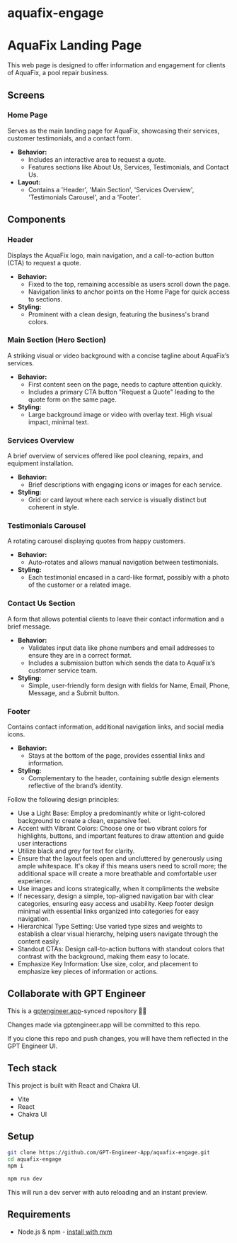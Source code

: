 # aquafix-engage

# AquaFix Landing Page

This web page is designed to offer information and engagement for clients of AquaFix, a pool repair business.

## Screens

### Home Page
Serves as the main landing page for AquaFix, showcasing their services, customer testimonials, and a contact form.

- **Behavior:**
  - Includes an interactive area to request a quote.
  - Features sections like About Us, Services, Testimonials, and Contact Us.
- **Layout:**
  - Contains a 'Header', 'Main Section', 'Services Overview', 'Testimonials Carousel', and a 'Footer'.

## Components

### Header
Displays the AquaFix logo, main navigation, and a call-to-action button (CTA) to request a quote.

- **Behavior:**
  - Fixed to the top, remaining accessible as users scroll down the page.
  - Navigation links to anchor points on the Home Page for quick access to sections.
- **Styling:** 
  - Prominent with a clean design, featuring the business's brand colors.

### Main Section (Hero Section)
A striking visual or video background with a concise tagline about AquaFix’s services.

- **Behavior:**
  - First content seen on the page, needs to capture attention quickly.
  - Includes a primary CTA button "Request a Quote" leading to the quote form on the same page.
- **Styling:** 
  - Large background image or video with overlay text. High visual impact, minimal text.

### Services Overview
A brief overview of services offered like pool cleaning, repairs, and equipment installation.

- **Behavior:**
  - Brief descriptions with engaging icons or images for each service.
- **Styling:**
  - Grid or card layout where each service is visually distinct but coherent in style.

### Testimonials Carousel
A rotating carousel displaying quotes from happy customers.

- **Behavior:**
  - Auto-rotates and allows manual navigation between testimonials.
- **Styling:** 
  - Each testimonial encased in a card-like format, possibly with a photo of the customer or a related image.

### Contact Us Section
A form that allows potential clients to leave their contact information and a brief message.

- **Behavior:**
  - Validates input data like phone numbers and email addresses to ensure they are in a correct format.
  - Includes a submission button which sends the data to AquaFix’s customer service team.
- **Styling:**
  - Simple, user-friendly form design with fields for Name, Email, Phone, Message, and a Submit button.

### Footer
Contains contact information, additional navigation links, and social media icons.

- **Behavior:**
  - Stays at the bottom of the page, provides essential links and information.
- **Styling:** 
  - Complementary to the header, containing subtle design elements reflective of the brand’s identity.

Follow the following design principles:
- Use a Light Base: Employ a predominantly white or light-colored background to create a clean, expansive feel.
- Accent with Vibrant Colors: Choose one or two vibrant colors for highlights, buttons, and important features to draw attention and guide user interactions
- Utilize black and grey for text for clarity.
- Ensure that the layout feels open and uncluttered by generously using ample whitespace. It's okay if this means users need to scroll more; the additional space will create a more breathable and comfortable user experience. 
- Use images and icons strategically, when it compliments the website
- If necessary, design a simple, top-aligned navigation bar with clear categories, ensuring easy access and usability. Keep footer design minimal with essential links organized into categories for easy navigation.
- Hierarchical Type Setting: Use varied type sizes and weights to establish a clear visual hierarchy, helping users navigate through the content easily.
- Standout CTAs: Design call-to-action buttons with standout colors that contrast with the background, making them easy to locate.
- Emphasize Key Information: Use size, color, and placement to emphasize key pieces of information or actions.


## Collaborate with GPT Engineer

This is a [gptengineer.app](https://gptengineer.app)-synced repository 🌟🤖

Changes made via gptengineer.app will be committed to this repo.

If you clone this repo and push changes, you will have them reflected in the GPT Engineer UI.

## Tech stack

This project is built with React and Chakra UI.

- Vite
- React
- Chakra UI

## Setup

```sh
git clone https://github.com/GPT-Engineer-App/aquafix-engage.git
cd aquafix-engage
npm i
```

```sh
npm run dev
```

This will run a dev server with auto reloading and an instant preview.

## Requirements

- Node.js & npm - [install with nvm](https://github.com/nvm-sh/nvm#installing-and-updating)
